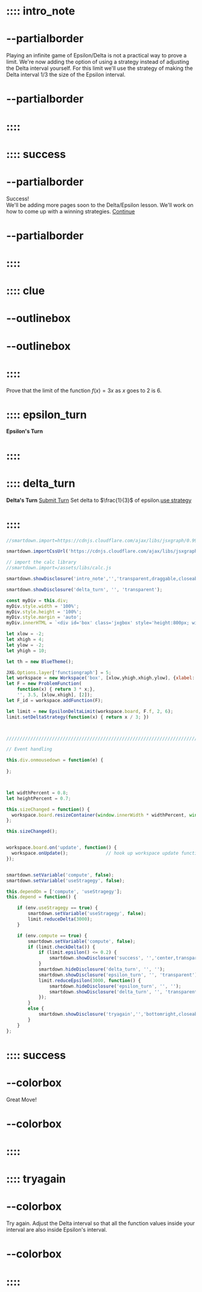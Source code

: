 # :::: intro_note
# --partialborder
Playing an infinite game of Epsilon/Delta is not a practical way to prove a limit.  We're now adding the option of using a strategy instead of adjusting the Delta interval yourself.  For this limit we'll use the strategy of making the Delta interval $1/3$ the size of the Epsilon interval.
# --partialborder
# ::::


# :::: success
# --partialborder
Success!  
We'll be adding more pages soon to the Delta/Epsilon lesson.  We'll work on how to come up with a winning strategies.
[Continue](/pages/limitDE1)
# --partialborder
# ::::

# :::: clue
# --outlinebox 

# --outlinebox 
# ::::



Prove that the limit of the function $f(x)=3x$ as $x$ goes to $2$ is 6.
# :::: epsilon_turn
**Epsilon's Turn**
# ::::
# :::: delta_turn
**Delta's Turn** [Submit Turn](:=compute=true) Set delta to $\frac{1}{3}$ of epsilon.[use strategy](:=useStragegy=true)
# ::::
```javascript /autoplay
//smartdown.import=https://cdnjs.cloudflare.com/ajax/libs/jsxgraph/0.99.7/jsxgraphcore.js

smartdown.importCssUrl('https://cdnjs.cloudflare.com/ajax/libs/jsxgraph/0.99.7/jsxgraph.css');

// import the calc library
//smartdown.import=/assets/libs/calc.js

smartdown.showDisclosure('intro_note','','transparent,draggable,closeable,center,outline,shadow,lightbox');

smartdown.showDisclosure('delta_turn', '', 'transparent');

const myDiv = this.div;
myDiv.style.width = '100%';
myDiv.style.height = '100%';
myDiv.style.margin = 'auto';
myDiv.innerHTML = `<div id='box' class='jxgbox' style='height:800px; width:800px'>`;

let xlow = -2;
let xhigh = 4;
let ylow = -2;
let yhigh = 10;

let th = new BlueTheme();

JXG.Options.layer['functiongraph'] = 5;
let workspace = new Workspace('box', [xlow,yhigh,xhigh,ylow], {xlabel:'', ylabel:''});
let F = new ProblemFunction(
	function(x) { return 3 * x;}, 
	'', 3.5, [xlow,xhigh], [2]);
let F_id = workspace.addFunction(F);

let limit = new EpsilonDeltaLimit(workspace.board, F.f, 2, 6);
limit.setDeltaStrategy(function(x) { return x / 3; })



/////////////////////////////////////////////////////////////////////////////////////////

// Event handling

this.div.onmousedown = function(e) { 
  
};



let widthPercent = 0.8;
let heightPercent = 0.7;

this.sizeChanged = function() {
  workspace.board.resizeContainer(window.innerWidth * widthPercent, window.innerHeight * heightPercent);       
};

this.sizeChanged();


workspace.board.on('update', function() {
  workspace.onUpdate();              // hook up workspace update functions
});


smartdown.setVariable('compute', false);
smartdown.setVariable('useStragegy', false);

this.dependOn = ['compute', 'useStragegy'];  
this.depend = function() {

	if (env.useStragegy == true) {
		smartdown.setVariable('useStragegy', false);
		limit.reduceDelta(3000);
	}

	if (env.compute == true) {
		smartdown.setVariable('compute', false);
		if (limit.checkDelta()) {
			if (limit.epsilon() <= 0.2) {
				smartdown.showDisclosure('success', '','center,transparent,draggable,closeable,outline,shadow');
			}
			smartdown.hideDisclosure('delta_turn', '', '');
			smartdown.showDisclosure('epsilon_turn', '', 'transparent');
			limit.reduceEpsilon(3000, function() {
				smartdown.hideDisclosure('epsilon_turn', '', '');
				smartdown.showDisclosure('delta_turn', '', 'transparent');
			});
		}
		else {
			smartdown.showDisclosure('tryagain','','bottomright,closeable,draggable,transparent');
		}
	}
};


```
# :::: success
# --colorbox
Great Move!
# --colorbox
# ::::

# :::: tryagain
# --colorbox
Try again. 
Adjust the Delta interval so that all the function values inside your interval are also inside Epsilon's interval. 
# --colorbox
# ::::


